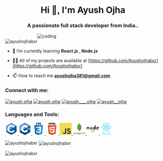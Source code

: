 <h1 align="center">Hi 👋, I'm Ayush Ojha</h1>
<h3 align="center">A passionate full stack developer from India..</h3>
<img align="right" alt="coding" width ="400" src="https://camo.githubusercontent.com/19db51af5f90f1b152bc0b9078f5fe97053955be5074f03f17019c70345bdcdb/68747470733a2f2f6d69726f2e6d656469756d2e636f6d2f6d61782f313336302f302a37513379765349765f7430696f4a2d5a2e676966">

<p align="left"> <img src="https://komarev.com/ghpvc/?username=ayushojhabxr&label=Profile%20views&color=0e75b6&style=flat" alt="ayushojhabxr" /> </p>

- 🌱 I’m currently learning **React.js , Node.js**

- 👨‍💻 All of my projects are available at [https://github.com/Ayushojhabxr](https://github.com/Ayushojhabxr)

- 📫 How to reach me **ayushojha381@gmail.com**

<h3 align="left">Connect with me:</h3>
<p align="left">
<a href="https://linkedin.com/in/ayush ojha" target="blank"><img align="center" src="https://raw.githubusercontent.com/rahuldkjain/github-profile-readme-generator/master/src/images/icons/Social/linked-in-alt.svg" alt="ayush ojha" height="30" width="40" /></a>
<a href="https://fb.com/ayush ojha" target="blank"><img align="center" src="https://raw.githubusercontent.com/rahuldkjain/github-profile-readme-generator/master/src/images/icons/Social/facebook.svg" alt="ayush ojha" height="30" width="40" /></a>
<a href="https://instagram.com/ayush.___.ojha" target="blank"><img align="center" src="https://raw.githubusercontent.com/rahuldkjain/github-profile-readme-generator/master/src/images/icons/Social/instagram.svg" alt="ayush.___.ojha" height="30" width="40" /></a>
<a href="https://www.leetcode.com/ayush__ojha" target="blank"><img align="center" src="https://raw.githubusercontent.com/rahuldkjain/github-profile-readme-generator/master/src/images/icons/Social/leet-code.svg" alt="ayush__ojha" height="30" width="40" /></a>
</p>

<h3 align="left">Languages and Tools:</h3>
<p align="left"> <a href="https://www.cprogramming.com/" target="_blank" rel="noreferrer"> <img src="https://raw.githubusercontent.com/devicons/devicon/master/icons/c/c-original.svg" alt="c" width="40" height="40"/> </a> <a href="https://www.w3schools.com/cpp/" target="_blank" rel="noreferrer"> <img src="https://raw.githubusercontent.com/devicons/devicon/master/icons/cplusplus/cplusplus-original.svg" alt="cplusplus" width="40" height="40"/> </a> <a href="https://www.w3schools.com/css/" target="_blank" rel="noreferrer"> <img src="https://raw.githubusercontent.com/devicons/devicon/master/icons/css3/css3-original-wordmark.svg" alt="css3" width="40" height="40"/> </a> <a href="https://www.w3.org/html/" target="_blank" rel="noreferrer"> <img src="https://raw.githubusercontent.com/devicons/devicon/master/icons/html5/html5-original-wordmark.svg" alt="html5" width="40" height="40"/> </a> <a href="https://developer.mozilla.org/en-US/docs/Web/JavaScript" target="_blank" rel="noreferrer"> <img src="https://raw.githubusercontent.com/devicons/devicon/master/icons/javascript/javascript-original.svg" alt="javascript" width="40" height="40"/> </a> <a href="https://www.mongodb.com/" target="_blank" rel="noreferrer"> <img src="https://raw.githubusercontent.com/devicons/devicon/master/icons/mongodb/mongodb-original-wordmark.svg" alt="mongodb" width="40" height="40"/> </a> <a href="https://nodejs.org" target="_blank" rel="noreferrer"> <img src="https://raw.githubusercontent.com/devicons/devicon/master/icons/nodejs/nodejs-original-wordmark.svg" alt="nodejs" width="40" height="40"/> </a> <a href="https://reactjs.org/" target="_blank" rel="noreferrer"> <img src="https://raw.githubusercontent.com/devicons/devicon/master/icons/react/react-original-wordmark.svg" alt="react" width="40" height="40"/> </a> </p>

<p><img align="left" src="https://github-readme-stats.vercel.app/api/top-langs?username=ayushojhabxr&show_icons=true&locale=en&layout=compact" alt="ayushojhabxr" /></p>

<p>&nbsp;<img align="center" src="https://github-readme-stats.vercel.app/api?username=ayushojhabxr&show_icons=true&locale=en" alt="ayushojhabxr" /></p>

<p><img align="center" src="https://github-readme-streak-stats.herokuapp.com/?user=ayushojhabxr&" alt="ayushojhabxr" /></p>
